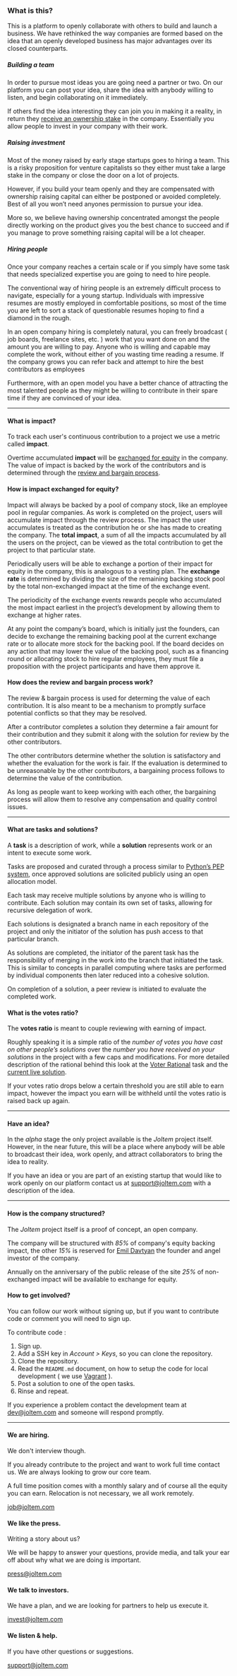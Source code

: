 <a name="what" class="anchor-fix"></a>
### What is this?

This is a platform to openly collaborate with others to build and launch a business. We have rethinked the way companies are formed based on the idea that an openly developed business has major advantages over its closed counterparts.

##### Building a team

In order to pursue most ideas you are going need a partner or two. On our platform you can post your idea, share the idea with anybody willing to listen, and begin collaborating on it immediately. 

If others find the idea interesting they can join you in making it a reality, in return they [receive an ownership stake](#impact) in the company. Essentially you allow people to invest in your company with their work.

##### Raising investment

Most of the money raised by early stage startups goes to hiring a team. This is a risky proposition for venture capitalists so they either must take a large stake in the company or close the door on a lot of projects.

However, if  you build your team openly and they are compensated with ownership raising capital can either be postponed or avoided completely. Best of all you won’t need anyones permission to pursue your idea.

More so, we believe having ownership concentrated amongst the people directly working on the product gives you the best chance to succeed and if you manage to prove something raising capital will be a lot cheaper.

##### Hiring people

Once your company reaches a certain scale or if you simply have some task that needs specialized expertise you are going to need to hire people. 

The conventional way of hiring people is an extremely difficult process to navigate, especially for a young startup. Individuals with impressive resumes are mostly employed in comfortable positions, so most of the time you are left to sort a stack of questionable resumes hoping to find a diamond in the rough.

In an open company hiring is completely natural, you can freely broadcast ( job boards, freelance sites, etc. ) work that you want done on and the amount you are willing to pay. Anyone who is willing and capable may complete the work, without either of you wasting time reading a resume. If the company grows you can refer back and attempt to hire the best contributors as employees

Furthermore, with an open model you have a better chance of attracting the most talented people as they might be willing to contribute in their spare time if they are convinced of your idea.

---

<a name="impact" class="anchor-fix"></a>
#### What is impact?

To track each user's continuous contribution to a project we use a metric called **impact**. 

Overtime accumulated **impact** will be [exchanged for equity](#exchange) in the company. The value of impact is backed by the work of the contributors and is determined through the [review and bargain process](#review).

<a name="exchange" class="anchor-fix"></a>
#### How is impact exchanged for equity?

Impact will always be backed by a pool of company stock, like an employee pool in regular companies. As work is completed on the project, users will accumulate impact through the review process. The impact the user accumulates is treated as the contribution he or she has made to creating the company. The **total impact**, a sum of all the impacts accumulated by all the users on the project, can be viewed as the total contribution to get the project to that particular state.

Periodically users will be able to exchange a portion of their impact for equity in the company, this is analogous to a vesting plan. The **exchange rate** is determined by dividing the size of the remaining backing stock pool by the total non-exchanged impact at the time of the exchange event. 

The periodicity of the exchange events rewards people who accumulated the most impact earliest in the project’s development by allowing them to exchange at higher rates. 

At any point the company’s board, which is initially just the founders, can decide to exchange the remaining backing pool at the current exchange rate or to allocate more stock for the backing pool. If the board decides on any action that may lower the value of the backing pool, such as a financing round or allocating stock to hire regular employees, they must file a proposition with the project participants and have them approve it.


<a name="review" class="anchor-fix"></a>
#### How does the review and bargain process work?

The review & bargain process is used for determing the value of each contribution. It is also meant to be a mechanism to promptly surface potential conflicts so that they may be resolved. 

After a contributor completes a solution they determine a fair amount for their contribution and they submit it along with the solution for review by the other contributors.

The other contributors determine whether the solution is satisfactory and whether the evaluation for the work is fair. If the evaluation is determined to be unreasonable by the other contributors, a bargaining process follows to determine the value of the contribution.

As long as people want to keep working with each other, the bargaining process will allow them to resolve any compensation and quality control issues. 

---

<a name="task-solutions" class="anchor-fix"></a>
#### What are tasks and solutions?

A **task** is a description of work, while a **solution** represents work or an intent to execute some work.

Tasks are proposed and curated through a process similar to [Python’s PEP system](http://en.wikipedia.org/wiki/Python_Enhancement_Proposal#Development), once approved solutions are solicited publicly using an open allocation model.

Each task may receive multiple solutions by anyone who is willing to contribute. Each solution may contain its own set of tasks, allowing for recursive delegation of work.

Each solutions is designated a branch name in each repository of the project and only the initiator of the solution has push access to that particular branch. 

As solutions are completed, the initiator of the parent task has the responsibility of merging in the work into the branch that initiated the task. This is similar to concepts in parallel computing where tasks are performed by individual components then later reduced into a cohesive solution.

On completion of a solution, a peer review is initiated to evaluate the completed work.

<a name="ratio" class="anchor-fix"></a>
#### What is the votes ratio?

The **votes ratio** is meant to couple reviewing with earning of impact. 

Roughly speaking it is a simple ratio of the *number of votes you have cast on other people’s solutions* over the *number you have received on your solutions* in the project with a few caps and modifications. For more detailed description of the rational behind this look at the [Voter Rational](http://joltem.com/joltem/task/45/) task and the [current live solution](http://joltem.com/joltem/solution/48/).

If your votes ratio drops below a certain threshold you are still able to earn impact, however the impact you earn will be withheld until the votes ratio is raised back up again.

---

<a name="idea" class="anchor-fix"></a>
#### Have an idea?

In the *alpha* stage the only project available is the *Joltem* project itself. However, in the near future, this will be a place where anybody will be able to broadcast their idea, work openly, and attract collaborators to bring the idea to reality. 

If you have an idea or you are part of an existing startup that would like to work openly on our platform contact us at <support@joltem.com> with a description of the idea.


---

<a name="company" class="anchor-fix"></a>
#### How is the company structured?

The *Joltem* project itself is a proof of concept, an open company. 

The company will be structured with *85%* of company's equity backing impact, the other *15%* is reserved for [Emil Davtyan](http://joltem.com/user/emil/) the founder and angel investor of the company.

Annually on the anniversary of the public release of the site *25%* of non-exchanged impact will be available to exchange for equity.


<a name="involved" class="anchor-fix"></a>
#### How to get involved?

You can follow our work without signing up, but if you want to contribute code or comment you will need to sign up.

To contribute code :

1. Sign up.
2. Add a SSH key in *Account > Keys*, so you can clone the repository.
3. Clone the repository.
4. Read the `README.md` document, on how to setup the code for local development ( we use [Vagrant](http://www.vagrantup.com) ).
5. Post a solution to one of the open tasks.
6. Rinse and repeat.

If you experience a problem contact the development team at <dev@joltem.com> and someone will respond promptly.

---

<a name="job" class="anchor-fix"></a>
#### We are hiring.

We don't interview though.

If you already contribute to the project and want to work full time contact us. We are always looking to grow our core team.

A full time position comes with a monthly salary and of course all the equity you can earn. Relocation is not necessary, we all work remotely.

<job@joltem.com>

<a name="press" class="anchor-fix"></a>
#### We like the press.

Writing a story about us?

We will be happy to answer your questions, provide media, and talk your ear off about why what we are doing is important.

<press@joltem.com>


<a name="invest" class="anchor-fix"></a>
#### We talk to investors.

We have a plan, and we are looking for partners to help us execute it.

<invest@joltem.com>



<a name="support" class="anchor-fix"></a>
#### We listen & help.

If you have other questions or suggestions.

<support@joltem.com>




